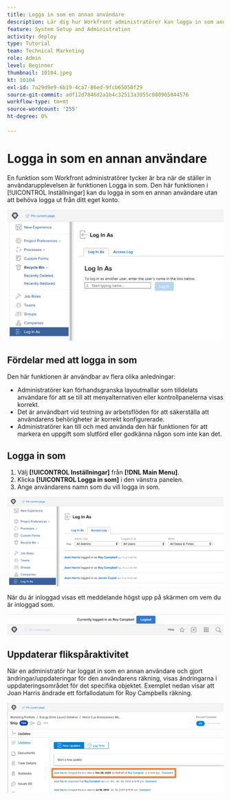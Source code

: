 ```yaml
---
title: Logga in som en annan användare
description: Lär dig hur Workfront administratörer kan logga in som andra användare för att testa systeminställningar, layoutmallar, rapporter osv.
feature: System Setup and Administration
activity: deploy
type: Tutorial
team: Technical Marketing
role: Admin
level: Beginner
thumbnail: 10104.jpeg
kt: 10104
exl-id: 7a29d9e9-6b19-4ca7-86ed-9fcb65050f29
source-git-commit: adf12d7846d2a1b4c32513a3955c080905044576
workflow-type: tm+mt
source-wordcount: '255'
ht-degree: 0%

---
```


# Logga in som en annan användare

En funktion som Workfront administratörer tycker är bra när de ställer in användarupplevelsen är funktionen Logga in som. Den här funktionen i [!UICONTROL Inställningar] kan du logga in som en annan användare utan att behöva logga ut från ditt eget konto.

![[!UICONTROL Logga in som] sida in [!UICONTROL Inställningar] area](assets/admin-fund-log-in-as-1.png)

## Fördelar med att logga in som

Den här funktionen är användbar av flera olika anledningar:

* Administratörer kan förhandsgranska layoutmallar som tilldelats användare för att se till att menyalternativen eller kontrollpanelerna visas korrekt.
* Det är användbart vid testning av arbetsflöden för att säkerställa att användarens behörigheter är korrekt konfigurerade.
* Administratörer kan till och med använda den här funktionen för att markera en uppgift som slutförd eller godkänna någon som inte kan det.

## Logga in som

1. Välj **[!UICONTROL Inställningar]** från **[!DNL Main Menu]**.
1. Klicka **[!UICONTROL Logga in som]** i den vänstra panelen.
1. Ange användarens namn som du vill logga in som.

![[!UICONTROL Åtkomstlogg] flik på [!UICONTROL Logga in som] page](assets/admin-fund-log-in-as-3.png)

När du är inloggad visas ett meddelande högst upp på skärmen om vem du är inloggad som.

![[!UICONTROL Inloggad som] meddelande överst i [!DNL Workfront] window](assets/admin-fund-log-in-as-2.png)

## Uppdaterar flikspåraktivitet

När en administratör har loggat in som en annan användare och gjort ändringar/uppdateringar för den användarens räkning, visas ändringarna i uppdateringsområdet för det specifika objektet. Exemplet nedan visar att Joan Harris ändrade ett förfallodatum för Roy Campbells räkning.

![[!UICONTROL Uppdateringar] section](assets/admin-fund-log-in-as-4.png)
